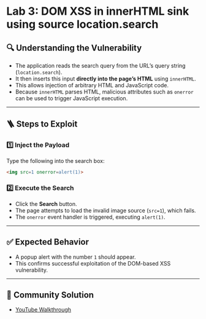 # Lab 3: DOM XSS in innerHTML sink using source location.search

## 🔍 Understanding the Vulnerability

- The application reads the search query from the URL’s query string (`location.search`).
- It then inserts this input **directly into the page’s HTML** using `innerHTML`.
- This allows injection of arbitrary HTML and JavaScript code.
- Because `innerHTML` parses HTML, malicious attributes such as `onerror` can be used to trigger JavaScript execution.

---

## 🪜 Steps to Exploit

### 1️⃣ Inject the Payload

Type the following into the search box:

```html
<img src=1 onerror=alert(1)>

```

### 2️⃣ Execute the Search

- Click the **Search** button.
- The page attempts to load the invalid image source (`src=1`), which fails.
- The `onerror` event handler is triggered, executing `alert(1)`.

---

## ✅ Expected Behavior

- A popup alert with the number `1` should appear.
- This confirms successful exploitation of the DOM-based XSS vulnerability.

---

## 🎥 Community Solution

- [YouTube Walkthrough](https://youtu.be/Rf9OKtbYkeo)
